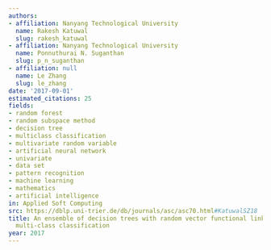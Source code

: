 ```yaml
---
authors:
- affiliation: Nanyang Technological University
  name: Rakesh Katuwal
  slug: rakesh_katuwal
- affiliation: Nanyang Technological University
  name: Ponnuthurai N. Suganthan
  slug: p_n_suganthan
- affiliation: null
  name: Le Zhang
  slug: le_zhang
date: '2017-09-01'
estimated_citations: 25
fields:
- random forest
- random subspace method
- decision tree
- multiclass classification
- multivariate random variable
- artificial neural network
- univariate
- data set
- pattern recognition
- machine learning
- mathematics
- artificial intelligence
in: Applied Soft Computing
src: https://dblp.uni-trier.de/db/journals/asc/asc70.html#KatuwalSZ18
title: An ensemble of decision trees with random vector functional link networks for
  multi-class classification
year: 2017
---
```

